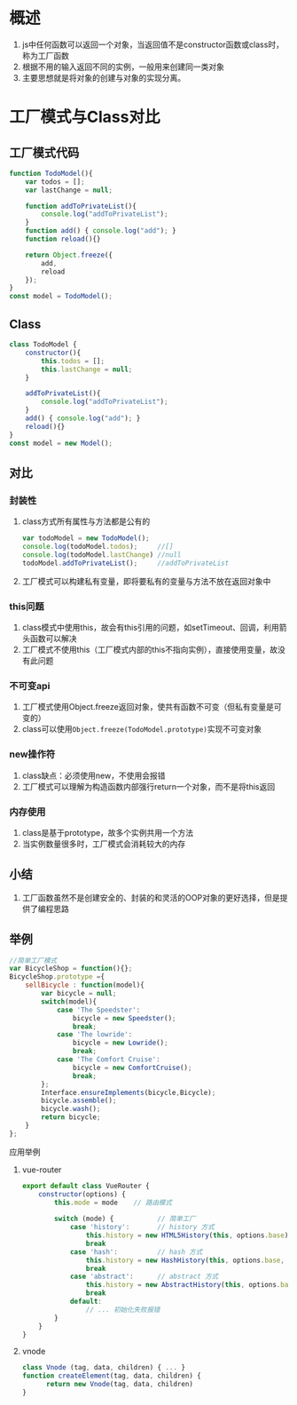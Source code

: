 # 概述

1. js中任何函数可以返回一个对象，当返回值不是constructor函数或class时，称为工厂函数
1. 根据不用的输入返回不同的实例，一般用来创建同一类对象
1. 主要思想就是将对象的创建与对象的实现分离。

# 工厂模式与Class对比

## 工厂模式代码

```javascript
function TodoModel(){
    var todos = [];
    var lastChange = null;

    function addToPrivateList(){
        console.log("addToPrivateList"); 
    }
    function add() { console.log("add"); }
    function reload(){}

    return Object.freeze({
        add,
        reload
    });
}
const model = TodoModel();
```



## Class

```javascript
class TodoModel {
    constructor(){
        this.todos = [];
        this.lastChange = null;
    }

    addToPrivateList(){
        console.log("addToPrivateList"); 
    }
    add() { console.log("add"); }
    reload(){}
}
const model = new Model();
```



## 对比

### 封装性

1. class方式所有属性与方法都是公有的

	```javascript
	var todoModel = new TodoModel();
	console.log(todoModel.todos);     //[]
	console.log(todoModel.lastChange) //null
	todoModel.addToPrivateList();     //addToPrivateList
	```

2. 工厂模式可以构建私有变量，即将要私有的变量与方法不放在返回对象中

### this问题

1. class模式中使用this，故会有this引用的问题，如setTimeout、回调，利用箭头函数可以解决
2. 工厂模式不使用this（工厂模式内部的this不指向实例），直接使用变量，故没有此问题

### 不可变api

1. 工厂模式使用Object.freeze返回对象，使共有函数不可变（但私有变量是可变的）
2. class可以使用`Object.freeze(TodoModel.prototype)`实现不可变对象

### new操作符

1. class缺点：必须使用new，不使用会报错
2. 工厂模式可以理解为构造函数内部强行return一个对象，而不是将this返回

### 内存使用

1. class是基于prototype，故多个实例共用一个方法
2. 当实例数量很多时，工厂模式会消耗较大的内存

## 小结

1. 工厂函数虽然不是创建安全的、封装的和灵活的OOP对象的更好选择，但是提供了编程思路

## 举例

```javascript
//简单工厂模式
var BicycleShop = function(){};
BicycleShop.prototype ={
    sellBicycle : function(model){
        var bicycle = null;
        switch(model){
            case 'The Speedster':
                bicycle = new Speedster();
                break;
            case 'The lowride':
                bicycle = new Lowride();
                break;
            case 'The Comfort Cruise':
                bicycle = new ComfortCruise();
                break;
        };
        Interface.ensureImplements(bicycle,Bicycle);
        bicycle.assemble();
        bicycle.wash();
        return bicycle;
    }
};
```

应用举例

1. vue-router

   ```javascript
   export default class VueRouter {
       constructor(options) {
           this.mode = mode    // 路由模式
           
           switch (mode) {           // 简单工厂
               case 'history':       // history 方式
                   this.history = new HTML5History(this, options.base)
                   break
               case 'hash':          // hash 方式
                   this.history = new HashHistory(this, options.base, this.fallback)
                   break
               case 'abstract':      // abstract 方式
                   this.history = new AbstractHistory(this, options.base)
                   break
               default:
                   // ... 初始化失败报错
           }
       }
   }
   ```

2. vnode

   ```javascript
   class Vnode (tag, data, children) { ... }
   function createElement(tag, data, children) {
         return new Vnode(tag, data, children)
   }
   ```

   
